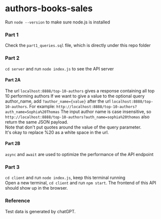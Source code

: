 # authors-books-sales

Run `node --version` to make sure node.js is installed <br>

### Part 1
Check the `part1_queries.sql` file, which is directly under this repo folder

### Part 2
`cd server` and run `node index.js` to see the API server
#### Part 2A
The url `localhost:8888/top-10-authors` gives a response containing all top 10 performing authors
If we want to give a value to the optional query author_name, add `?author_name={value}` after the url `localhost:8888/top-10-authors`.
For example: `http://localhost:8888/top-10-authors?auth_name=Sophia%20Thomas` 
The input author name is case insensitive, so `http://localhost:8888/top-10-authors?auth_name=sophia%20thomas` also return the same JSON payload.<br>
Note that don't put quotes around the value of the query parameter.<br>
It's okay to replace %20 as a white space in the url.<br>
#### Part 2B
`async` and `await` are used to optimize the performance of the API endpoint

### Part 3
`cd client` and run `node index.js`, keep this terminal running<br>
Open a new terminal, `cd client` and run `npm start`. The frontend of this API should show up in the browser.

### Reference
Test data is generated by chatGPT.

